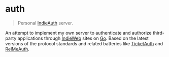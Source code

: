# auth

> Personal [IndieAuth](https://indieauth.net/source/) server.

An attempt to implement my own server to authenticate and authorize third-party applications through [IndieWeb](https://indieweb.org/) sites on [Go](https://go.dev/). Based on the latest versions of the protocol standards and related batteries like [TicketAuth](https://indieweb.org/IndieAuth_Ticket_Auth) and [RelMeAuth](https://microformats.org/wiki/RelMeAuth).
